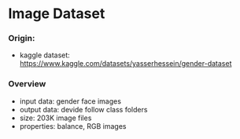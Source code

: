 # Image Dataset 
### Origin: 
- kaggle dataset: https://www.kaggle.com/datasets/yasserhessein/gender-dataset
### Overview 
- input data: gender face images
- output data: devide follow class folders
- size: 203K image files
- properties: balance, RGB images 
